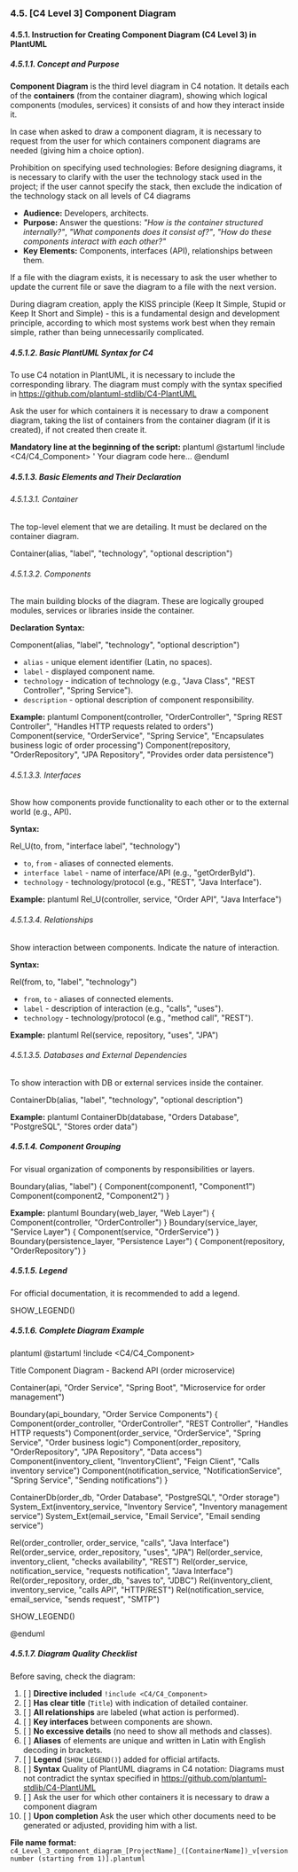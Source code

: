 ### 4.5. [C4 Level 3] Component Diagram
#### 4.5.1. Instruction for Creating Component Diagram (C4 Level 3) in PlantUML
##### 4.5.1.1. Concept and Purpose

**Component Diagram** is the third level diagram in C4 notation. It details each of the **containers** (from the container diagram), showing which logical components (modules, services) it consists of and how they interact inside it.

In case when asked to draw a component diagram, it is necessary to request from the user for which containers component diagrams are needed (giving him a choice option).

Prohibition on specifying used technologies: Before designing diagrams, it is necessary to clarify with the user the technology stack used in the project; if the user cannot specify the stack, then exclude the indication of the technology stack on all levels of C4 diagrams

*   **Audience:** Developers, architects.
*   **Purpose:** Answer the questions: *"How is the container structured internally?"*, *"What components does it consist of?"*, *"How do these components interact with each other?"*
*   **Key Elements:** Components, interfaces (API), relationships between them.

If a file with the diagram exists, it is necessary to ask the user whether to update the current file or save the diagram to a file with the next version.

During diagram creation, apply the KISS principle (Keep It Simple, Stupid or Keep It Short and Simple) - this is a fundamental design and development principle, according to which most systems work best when they remain simple, rather than being unnecessarily complicated.
##### 4.5.1.2. Basic PlantUML Syntax for C4


To use C4 notation in PlantUML, it is necessary to include the corresponding library.
The diagram must comply with the syntax specified in https://github.com/plantuml-stdlib/C4-PlantUML


Ask the user for which containers it is necessary to draw a component diagram, taking the list of containers from the container diagram (if it is created), if not created then create it.


**Mandatory line at the beginning of the script:**
plantuml
@startuml
!include <C4/C4_Component>
' Your diagram code here...
@enduml

##### 4.5.1.3. Basic Elements and Their Declaration
###### 4.5.1.3.1. Container
The top-level element that we are detailing. It must be declared on the container diagram.


Container(alias, "label", "technology", "optional description")


###### 4.5.1.3.2. Components
The main building blocks of the diagram. These are logically grouped modules, services or libraries inside the container.

**Declaration Syntax:**

Component(alias, "label", "technology", "optional description")

*   `alias` - unique element identifier (Latin, no spaces).
*   `label` - displayed component name.
*   `technology` - indication of technology (e.g., "Java Class", "REST Controller", "Spring Service").
*   `description` - optional description of component responsibility.

**Example:**
plantuml
Component(controller, "OrderController", "Spring REST Controller", "Handles HTTP requests related to orders")
Component(service, "OrderService", "Spring Service", "Encapsulates business logic of order processing")
Component(repository, "OrderRepository", "JPA Repository", "Provides order data persistence")


###### 4.5.1.3.3. Interfaces
Show how components provide functionality to each other or to the external world (e.g., API).

**Syntax:**

Rel_U(to, from, "interface label", "technology")

*   `to`, `from` - aliases of connected elements.
*   `interface label` - name of interface/API (e.g., "getOrderById").
*   `technology` - technology/protocol (e.g., "REST", "Java Interface").

**Example:**
plantuml
Rel_U(controller, service, "Order API", "Java Interface")


###### 4.5.1.3.4. Relationships
Show interaction between components. Indicate the nature of interaction.

**Syntax:**

Rel(from, to, "label", "technology")

*   `from`, `to` - aliases of connected elements.
*   `label` - description of interaction (e.g., "calls", "uses").
*   `technology` - technology/protocol (e.g., "method call", "REST").

**Example:**
plantuml
Rel(service, repository, "uses", "JPA")


###### 4.5.1.3.5. Databases and External Dependencies
To show interaction with DB or external services inside the container.


ContainerDb(alias, "label", "technology", "optional description")


**Example:**
plantuml
ContainerDb(database, "Orders Database", "PostgreSQL", "Stores order data")


##### 4.5.1.4. Component Grouping
For visual organization of components by responsibilities or layers.


Boundary(alias, "label") {
    Component(component1, "Component1")
    Component(component2, "Component2")
}


**Example:**
plantuml
Boundary(web_layer, "Web Layer") {
    Component(controller, "OrderController")
}
Boundary(service_layer, "Service Layer") {
    Component(service, "OrderService")
}
Boundary(persistence_layer, "Persistence Layer") {
    Component(repository, "OrderRepository")
}


##### 4.5.1.5. Legend
For official documentation, it is recommended to add a legend.


SHOW_LEGEND()


##### 4.5.1.6. Complete Diagram Example

plantuml
@startuml
!include <C4/C4_Component>

Title Component Diagram - Backend API (order microservice)

Container(api, "Order Service", "Spring Boot", "Microservice for order management")

Boundary(api_boundary, "Order Service Components") {
    Component(order_controller, "OrderController", "REST Controller", "Handles HTTP requests")
    Component(order_service, "OrderService", "Spring Service", "Order business logic")
    Component(order_repository, "OrderRepository", "JPA Repository", "Data access")
    Component(inventory_client, "InventoryClient", "Feign Client", "Calls inventory service")
    Component(notification_service, "NotificationService", "Spring Service", "Sending notifications")
}

ContainerDb(order_db, "Order Database", "PostgreSQL", "Order storage")
System_Ext(inventory_service, "Inventory Service", "Inventory management service")
System_Ext(email_service, "Email Service", "Email sending service")

Rel(order_controller, order_service, "calls", "Java Interface")
Rel(order_service, order_repository, "uses", "JPA")
Rel(order_service, inventory_client, "checks availability", "REST")
Rel(order_service, notification_service, "requests notification", "Java Interface")
Rel(order_repository, order_db, "saves to", "JDBC")
Rel(inventory_client, inventory_service, "calls API", "HTTP/REST")
Rel(notification_service, email_service, "sends request", "SMTP")

SHOW_LEGEND()

@enduml


##### 4.5.1.7. Diagram Quality Checklist
Before saving, check the diagram:
1.  [ ] **Directive included** `!include <C4/C4_Component>`
2.  [ ] **Has clear title** (`Title`) with indication of detailed container.
3.  [ ] **All relationships** are labeled (what action is performed).
4.  [ ] **Key interfaces** between components are shown.
5.  [ ] **No excessive details** (no need to show all methods and classes).
6.  [ ] **Aliases** of elements are unique and written in Latin with English decoding in brackets.
7.  [ ] **Legend** (`SHOW_LEGEND()`) added for official artifacts.
8.  [ ] **Syntax** Quality of PlantUML diagrams in C4 notation: Diagrams must not contradict the syntax specified in https://github.com/plantuml-stdlib/C4-PlantUML
9.  [ ] Ask the user for which other containers it is necessary to draw a component diagram
10. [ ] **Upon completion** Ask the user which other documents need to be generated or adjusted, providing him with a list.

**File name format:** `c4_Level_3_component_diagram_[ProjectName]_([ContainerName])_v[version number (starting from 1)].plantuml`

